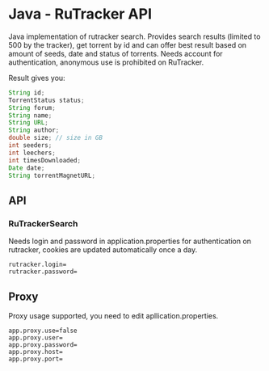 # Java - RuTracker API

Java implementation of rutracker search. Provides search results (limited to 500 by the tracker), get torrent by id and can offer best result based on amount of seeds, date and status of torrents.
Needs account for authentication, anonymous use is prohibited on RuTracker.

Result gives you:
```java
String id;
TorrentStatus status; 
String forum;
String name;
String URL;
String author;
double size; // size in GB
int seeders;
int leechers;
int timesDownloaded;
Date date;
String torrentMagnetURL;
 ```
 
## API

### RuTrackerSearch

Needs login and password in application.properties for authentication on rutracker, cookies are updated automatically once a day.
```
rutracker.login=
rutracker.password=
```

## Proxy
Proxy usage supported, you need to edit apllication.properties.
```
app.proxy.use=false
app.proxy.user=
app.proxy.password=
app.proxy.host=
app.proxy.port=
```
